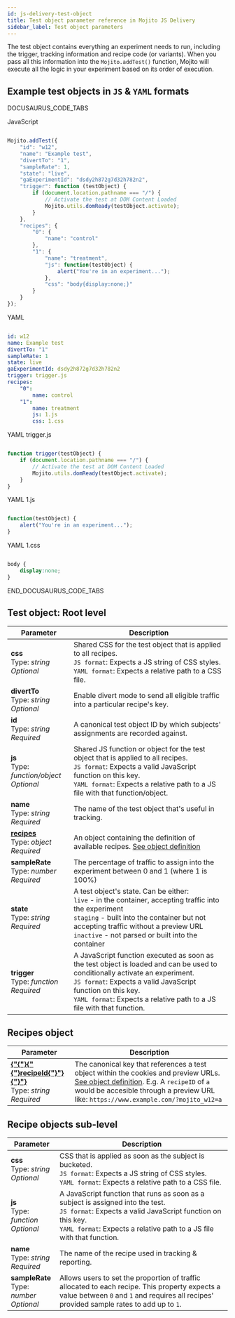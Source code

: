 ```yaml
---
id: js-delivery-test-object
title: Test object parameter reference in Mojito JS Delivery
sidebar_label: Test object parameters
---
```

The test object contains everything an experiment needs to run, including the trigger, tracking information and recipe code (or variants). When you pass all this information into the `Mojito.addTest()` function, Mojito will execute all the logic in your experiment based on its order of execution.

## Example test objects in `JS` & `YAML` formats

DOCUSAURUS_CODE_TABS

JavaScript

```js

Mojito.addTest({
    "id": "w12",
    "name": "Example test",
    "divertTo": "1",
    "sampleRate": 1,
    "state": "live",
    "gaExperimentId": "dsdy2h872g7d32h782n2",
    "trigger": function (testObject) {
        if (document.location.pathname === "/") {
            // Activate the test at DOM Content Loaded
            Mojito.utils.domReady(testObject.activate);
        }
    },
    "recipes": {
        "0": {
            "name": "control"
        },
        "1": {
            "name": "treatment",
            "js": function(testObject) {
                alert("You're in an experiment...");
            },
            "css": "body{display:none;}"
        }
    }
});

```

YAML

```yml

id: w12
name: Example test
divertTo: "1"
sampleRate: 1
state: live
gaExperimentId: dsdy2h872g7d32h782n2
trigger: trigger.js
recipes:
    "0":
        name: control
    "1":
        name: treatment
        js: 1.js
        css: 1.css

```

YAML trigger.js

```js

function trigger(testObject) {
    if (document.location.pathname === "/") {
        // Activate the test at DOM Content Loaded
        Mojito.utils.domReady(testObject.activate);
    }
}

```

YAML 1.js

```js

function(testObject) {
    alert("You're in an experiment...");
}

```

YAML 1.css

```css

body {
    display:none;
}

```

END_DOCUSAURUS_CODE_TABS

## Test object: Root level

| Parameter                                                          | Description                                                                                                                                                                                                                                                                              |
| ------------------------------------------------------------------ | ---------------------------------------------------------------------------------------------------------------------------------------------------------------------------------------------------------------------------------------------------------------------------------------- |
| **css** <br /> Type: _string_ <br /> _Optional_                        | Shared CSS for the test object that is applied to all recipes. <br />`JS format`: Expects a JS string of CSS styles. <br />`YAML format`: Expects a relative path to a CSS file.                                                                                               |
| **divertTo** <br /> Type: _string_ <br /> _Optional_                   | Enable divert mode to send all eligible traffic into a particular recipe's key.                                                                                                                                                                                                          |
| **id** <br /> Type: _string_ <br /> _Required_                         | A canonical test object ID by which subjects' assignments are recorded against.                                                                                                                                                                                                          |
| **js** <br /> Type: _function/object_ <br /> _Optional_                | Shared JS function or object for the test object that is applied to all recipes. <br />`JS format`: Expects a valid JavaScript function on this key. <br />`YAML format`: Expects a relative path to a JS file with that function/object.                                      |
| **name** <br /> Type: _string_ <br /> _Required_                       | The name of the test object that's useful in tracking.                                                                                                                                                                                                                                   |
| [**recipes**](#recipes-object) <br /> Type: _object_ <br /> _Required_ | An object containing the definition of available recipes. [See object definition](#recipes-object)                                                                                                                                                                                       |
| **sampleRate** <br /> Type: _number_ <br /> _Required_                 | The percentage of traffic to assign into the experiment between 0 and 1 (where 1 is 100%)                                                                                                                                                                                                |
| **state** <br /> Type: _string_ <br /> _Required_                      | A test object's state. Can be either: <br /> `live` - in the container, accepting traffic into the experiment <br />`staging` - built into the container but not accepting traffic without a preview URL <br />`inactive` - not parsed or built into the container        |
| **trigger** <br /> Type: _function_ <br /> _Required_                  | A JavaScript function executed as soon as the test object is loaded and can be used to conditionally activate an experiment. <br />`JS format`: Expects a valid JavaScript function on this key. <br />`YAML format`: Expects a relative path to a JS file with that function. |

## Recipes object

| Parameter                                                                         | Description                                                                                                                                                                                                                                                                   |
| --------------------------------------------------------------------------------- | ----------------------------------------------------------------------------------------------------------------------------------------------------------------------------------------------------------------------------------------------------------------------------- |
| [**{"{"}{"{"}recipeId{"}"}{"}"}**](#recipe-objects-sub-level) <br /> Type: _string_ <br /> _Required_ | The canonical key that references a test object within the cookies and preview URLs. [See object definition](#recipe-objects-sub-level). E.g. A `recipeID` of `a` would be accesible through a preview URL like: `https://www.example.com/?mojito_w12=a` |

## Recipe objects sub-level

| Parameter                                          | Description                                                                                                                                                                                                                                 |
| -------------------------------------------------- | ------------------------------------------------------------------------------------------------------------------------------------------------------------------------------------------------------------------------------------------- |
| **css** <br /> Type: _string_ <br /> _Optional_        | CSS that is applied as soon as the subject is bucketed. <br />`JS format`: Expects a JS string of CSS styles. <br />`YAML format`: Expects a relative path to a CSS file.                                                         |
| **js** <br /> Type: _function_ <br /> _Optional_       | A JavaScript function that runs as soon as a subject is assigned into the test. <br />`JS format`: Expects a valid JavaScript function on this key. <br />`YAML format`: Expects a relative path to a JS file with that function. |
| **name** <br /> Type: _string_ <br /> _Required_       | The name of the recipe used in tracking & reporting.                                                                                                                                                                                        |
| **sampleRate** <br /> Type: _number_ <br /> _Optional_ | Allows users to set the proportion of traffic allocated to each recipe. This property expects a value between `0` and `1` and requires all recipes' provided sample rates to add up to `1`.                            |
